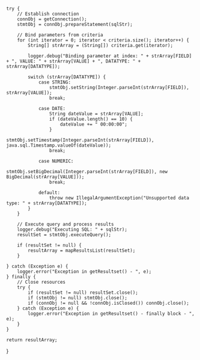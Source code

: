 
    try {
        // Establish connection
        connObj = getConnection();
        stmtObj = connObj.prepareStatement(sqlStr);

        // Bind parameters from criteria
        for (int iterator = 0; iterator < criteria.size(); iterator++) {
            String[] strArray = (String[]) criteria.get(iterator);

            logger.debug("Binding parameter at index: " + strArray[FIELD] + ", VALUE: " + strArray[VALUE] + ", DATATYPE: " + strArray[DATATYPE]);

            switch (strArray[DATATYPE]) {
                case STRING:
                    stmtObj.setString(Integer.parseInt(strArray[FIELD]), strArray[VALUE]);
                    break;

                case DATE:
                    String dateValue = strArray[VALUE];
                    if (dateValue.length() == 10) {
                        dateValue += " 00:00:00";
                    }
                    stmtObj.setTimestamp(Integer.parseInt(strArray[FIELD]), java.sql.Timestamp.valueOf(dateValue));
                    break;

                case NUMERIC:
                    stmtObj.setBigDecimal(Integer.parseInt(strArray[FIELD]), new BigDecimal(strArray[VALUE]));
                    break;

                default:
                    throw new IllegalArgumentException("Unsupported data type: " + strArray[DATATYPE]);
            }
        }

        // Execute query and process results
        logger.debug("Executing SQL: " + sqlStr);
        resultSet = stmtObj.executeQuery();

        if (resultSet != null) {
            resultArray = mapResultsList(resultSet);
        }

    } catch (Exception e) {
        logger.error("Exception in getResultset() - ", e);
    } finally {
        // Close resources
        try {
            if (resultSet != null) resultSet.close();
            if (stmtObj != null) stmtObj.close();
            if (connObj != null && !connObj.isClosed()) connObj.close();
        } catch (Exception e) {
            logger.error("Exception in getResultset() - finally block - ", e);
        }
    }

    return resultArray;
}
